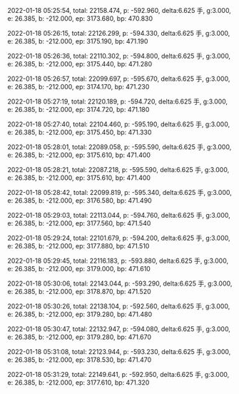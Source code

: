 2022-01-18 05:25:54, total: 22158.474, p: -592.960, delta:6.625 手, g:3.000, e: 26.385, b: -212.000, ep: 3173.680, bp: 470.830

2022-01-18 05:26:15, total: 22126.299, p: -594.330, delta:6.625 手, g:3.000, e: 26.385, b: -212.000, ep: 3175.190, bp: 471.190

2022-01-18 05:26:36, total: 22110.302, p: -594.800, delta:6.625 手, g:3.000, e: 26.385, b: -212.000, ep: 3175.440, bp: 471.280

2022-01-18 05:26:57, total: 22099.697, p: -595.670, delta:6.625 手, g:3.000, e: 26.385, b: -212.000, ep: 3174.170, bp: 471.230

2022-01-18 05:27:19, total: 22120.189, p: -594.720, delta:6.625 手, g:3.000, e: 26.385, b: -212.000, ep: 3174.720, bp: 471.180

2022-01-18 05:27:40, total: 22104.460, p: -595.190, delta:6.625 手, g:3.000, e: 26.385, b: -212.000, ep: 3175.450, bp: 471.330

2022-01-18 05:28:01, total: 22089.058, p: -595.590, delta:6.625 手, g:3.000, e: 26.385, b: -212.000, ep: 3175.610, bp: 471.400

2022-01-18 05:28:21, total: 22087.218, p: -595.590, delta:6.625 手, g:3.000, e: 26.385, b: -212.000, ep: 3175.610, bp: 471.400

2022-01-18 05:28:42, total: 22099.819, p: -595.340, delta:6.625 手, g:3.000, e: 26.385, b: -212.000, ep: 3176.580, bp: 471.490

2022-01-18 05:29:03, total: 22113.044, p: -594.760, delta:6.625 手, g:3.000, e: 26.385, b: -212.000, ep: 3177.560, bp: 471.540

2022-01-18 05:29:24, total: 22101.679, p: -594.200, delta:6.625 手, g:3.000, e: 26.385, b: -212.000, ep: 3177.880, bp: 471.510

2022-01-18 05:29:45, total: 22116.183, p: -593.880, delta:6.625 手, g:3.000, e: 26.385, b: -212.000, ep: 3179.000, bp: 471.610

2022-01-18 05:30:06, total: 22143.044, p: -593.290, delta:6.625 手, g:3.000, e: 26.385, b: -212.000, ep: 3178.870, bp: 471.520

2022-01-18 05:30:26, total: 22138.104, p: -592.560, delta:6.625 手, g:3.000, e: 26.385, b: -212.000, ep: 3179.280, bp: 471.480

2022-01-18 05:30:47, total: 22132.947, p: -594.080, delta:6.625 手, g:3.000, e: 26.385, b: -212.000, ep: 3179.280, bp: 471.670

2022-01-18 05:31:08, total: 22123.944, p: -593.230, delta:6.625 手, g:3.000, e: 26.385, b: -212.000, ep: 3178.530, bp: 471.470

2022-01-18 05:31:29, total: 22149.641, p: -592.950, delta:6.625 手, g:3.000, e: 26.385, b: -212.000, ep: 3177.610, bp: 471.320